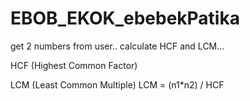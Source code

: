 # EBOB_EKOK_ebebekPatika
get 2 numbers from user..
calculate HCF and LCM...

HCF (Highest Common Factor)

LCM (Least Common Multiple)
LCM = (n1*n2) / HCF
